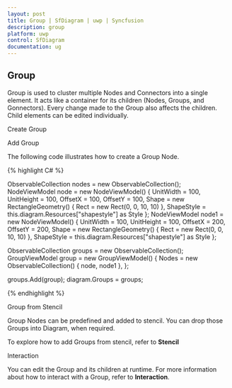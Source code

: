 ```yaml
---
layout: post
title: Group | SfDiagram | uwp | Syncfusion
description: group
platform: uwp
control: SfDiagram
documentation: ug
---
```


## Group

Group is used to cluster multiple Nodes and Connectors into a single element. It acts like a container for its children (Nodes, Groups, and Gonnectors). Every change made to the Group also affects the children. Child elements can be edited individually.

Create Group

Add Group

The following code illustrates how to create a Group Node.

{% highlight C# %}

ObservableCollection<NodeViewModel> nodes = new ObservableCollection<NodeViewModel>();
NodeViewModel node = new NodeViewModel()
{
	UnitWidth = 100,
	UnitHeight = 100,
	OffsetX = 100,
	OffsetY = 100,
	Shape = new RectangleGeometry() { Rect = new Rect(0, 0, 10, 10) },
	ShapeStyle = this.diagram.Resources["shapestyle"] as Style
};
NodeViewModel node1 = new NodeViewModel()
{
	UnitWidth = 100,
	UnitHeight = 100,
	OffsetX = 200,
	OffsetY = 200,
	Shape = new RectangleGeometry() { Rect = new Rect(0, 0, 10, 10) },
	ShapeStyle = this.diagram.Resources["shapestyle"] as Style
};

ObservableCollection<GroupViewModel> groups = new ObservableCollection<GroupViewModel>();
GroupViewModel group = new GroupViewModel()
{
	Nodes = new ObservableCollection<NodeViewModel>()
	{
		node,
		node1
	},
};

groups.Add(group);
diagram.Groups = groups;

{% endhighlight %}

Group from Stencil

Group Nodes can be predefined and added to stencil. You can drop those Groups into Diagram, when required. 

To explore how to add Groups from stencil, refer to **Stencil**

Interaction

You can edit the Group and its children at runtime. For more information about how to interact with a Group, refer to **Interaction**.